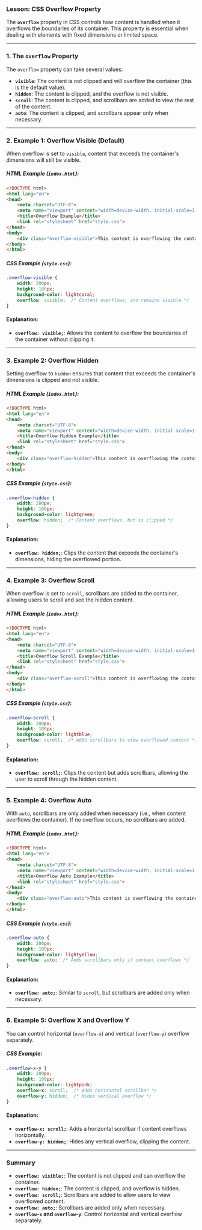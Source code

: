 ### **Lesson: CSS Overflow Property**

The **`overflow`** property in CSS controls how content is handled when it overflows the boundaries of its container. This property is essential when dealing with elements with fixed dimensions or limited space.

---

### **1. The `overflow` Property**

The `overflow` property can take several values:

- **`visible`**: The content is not clipped and will overflow the container (this is the default value).
- **`hidden`**: The content is clipped, and the overflow is not visible.
- **`scroll`**: The content is clipped, and scrollbars are added to view the rest of the content.
- **`auto`**: The content is clipped, and scrollbars appear only when necessary.

---

### **2. Example 1: Overflow Visible (Default)**

When overflow is set to `visible`, content that exceeds the container's dimensions will still be visible.

##### **HTML Example (`index.html`):**

```html
<!DOCTYPE html>
<html lang="en">
<head>
    <meta charset="UTF-8">
    <meta name="viewport" content="width=device-width, initial-scale=1.0">
    <title>Overflow Example</title>
    <link rel="stylesheet" href="style.css">
</head>
<body>
    <div class="overflow-visible">This content is overflowing the container.</div>
</body>
</html>
```

##### **CSS Example (`style.css`):**

```css
.overflow-visible {
    width: 200px;
    height: 100px;
    background-color: lightcoral;
    overflow: visible;  /* Content overflows, and remains visible */
}
```

#### **Explanation:**
- **`overflow: visible;`**: Allows the content to overflow the boundaries of the container without clipping it.

---

### **3. Example 2: Overflow Hidden**

Setting overflow to `hidden` ensures that content that exceeds the container's dimensions is clipped and not visible.

##### **HTML Example (`index.html`):**

```html
<!DOCTYPE html>
<html lang="en">
<head>
    <meta charset="UTF-8">
    <meta name="viewport" content="width=device-width, initial-scale=1.0">
    <title>Overflow Hidden Example</title>
    <link rel="stylesheet" href="style.css">
</head>
<body>
    <div class="overflow-hidden">This content is overflowing the container but will be clipped.</div>
</body>
</html>
```

##### **CSS Example (`style.css`):**

```css
.overflow-hidden {
    width: 200px;
    height: 100px;
    background-color: lightgreen;
    overflow: hidden;  /* Content overflows, but is clipped */
}
```

#### **Explanation:**
- **`overflow: hidden;`**: Clips the content that exceeds the container's dimensions, hiding the overflowed portion.

---

### **4. Example 3: Overflow Scroll**

When overflow is set to `scroll`, scrollbars are added to the container, allowing users to scroll and see the hidden content.

##### **HTML Example (`index.html`):**

```html
<!DOCTYPE html>
<html lang="en">
<head>
    <meta charset="UTF-8">
    <meta name="viewport" content="width=device-width, initial-scale=1.0">
    <title>Overflow Scroll Example</title>
    <link rel="stylesheet" href="style.css">
</head>
<body>
    <div class="overflow-scroll">This content is overflowing the container, and scrollbars will be added.</div>
</body>
</html>
```

##### **CSS Example (`style.css`):**

```css
.overflow-scroll {
    width: 200px;
    height: 100px;
    background-color: lightblue;
    overflow: scroll;  /* Adds scrollbars to view overflowed content */
}
```

#### **Explanation:**
- **`overflow: scroll;`**: Clips the content but adds scrollbars, allowing the user to scroll through the hidden content.

---

### **5. Example 4: Overflow Auto**

With `auto`, scrollbars are only added when necessary (i.e., when content overflows the container). If no overflow occurs, no scrollbars are added.

##### **HTML Example (`index.html`):**

```html
<!DOCTYPE html>
<html lang="en">
<head>
    <meta charset="UTF-8">
    <meta name="viewport" content="width=device-width, initial-scale=1.0">
    <title>Overflow Auto Example</title>
    <link rel="stylesheet" href="style.css">
</head>
<body>
    <div class="overflow-auto">This content is overflowing the container. Scrollbars will be added only if needed.</div>
</body>
</html>
```

##### **CSS Example (`style.css`):**

```css
.overflow-auto {
    width: 200px;
    height: 100px;
    background-color: lightyellow;
    overflow: auto;  /* Adds scrollbars only if content overflows */
}
```

#### **Explanation:**
- **`overflow: auto;`**: Similar to `scroll`, but scrollbars are added only when necessary.

---

### **6. Example 5: Overflow X and Overflow Y**

You can control horizontal (`overflow-x`) and vertical (`overflow-y`) overflow separately.

##### **CSS Example:**

```css
.overflow-x-y {
    width: 200px;
    height: 100px;
    background-color: lightpink;
    overflow-x: scroll;  /* Adds horizontal scrollbar */
    overflow-y: hidden;  /* Hides vertical overflow */
}
```

#### **Explanation:**
- **`overflow-x: scroll;`**: Adds a horizontal scrollbar if content overflows horizontally.
- **`overflow-y: hidden;`**: Hides any vertical overflow, clipping the content.

---

### **Summary**

- **`overflow: visible;`**: The content is not clipped and can overflow the container.
- **`overflow: hidden;`**: The content is clipped, and overflow is hidden.
- **`overflow: scroll;`**: Scrollbars are added to allow users to view overflowed content.
- **`overflow: auto;`**: Scrollbars are added only when necessary.
- **`overflow-x` and `overflow-y`**: Control horizontal and vertical overflow separately.